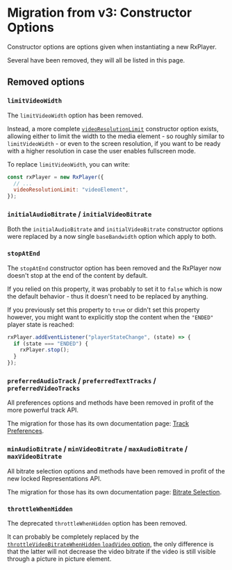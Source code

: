 # Migration from v3: Constructor Options

Constructor options are options given when instantiating a new RxPlayer.

Several have been removed, they will all be listed in this page.

## Removed options

### `limitVideoWidth`

The `limitVideoWidth` option has been removed.

Instead, a more complete [`videoResolutionLimit`](../../api/Creating_a_Player.md)
constructor option exists, allowing either to limit the width to the media
element - so roughly similar to `limitVideoWidth` - or even to the screen
resolution, if you want to be ready with a higher resolution in case the user
enables fullscreen mode.

To replace `limitVideoWidth`, you can write:

```js
const rxPlayer = new RxPlayer({
  // ...
  videoResolutionLimit: "videoElement",
});
```

### `initialAudioBitrate` / `initialVideoBitrate`

Both the `initialAudioBitrate` and `initialVideoBitrate` constructor options
were replaced by a now single `baseBandwidth` option which apply to both.

### `stopAtEnd`

The `stopAtEnd` constructor option has been removed and the RxPlayer now doesn't
stop at the end of the content by default.

If you relied on this property, it was probably to set it to `false` which is
now the default behavior - thus it doesn't need to be replaced by anything.

If you previously set this property to `true` or didn't set this property
however, you might want to explicitly stop the content when the `"ENDED"` player
state is reached:

```js
rxPlayer.addEventListener("playerStateChange", (state) => {
  if (state === "ENDED") {
    rxPlayer.stop();
  }
});
```

### `preferredAudioTrack` / `preferredTextTracks` / `preferredVideoTracks`

All preferences options and methods have been removed in profit of the
more powerful track API.

The migration for those has its own documentation page:
[Track Preferences](./Preferences.md).

### `minAudioBitrate` / `minVideoBitrate` / `maxAudioBitrate` / `maxVideoBitrate`

All bitrate selection options and methods have been removed in profit of the new
locked Representations API.

The migration for those has its own documentation page:
[Bitrate Selection](./Bitrate_Selection.md).

### `throttleWhenHidden`

The deprecated `throttleWhenHidden` option has been removed.

It can probably be completely replaced by the [`throttleVideoBitrateWhenHidden`
`loadVideo` option](../../api/Creating_a_Player.md#throttlevideobitratewhenhidden),
the only difference is that the latter will not decrease the video bitrate if
the video is still visible through a picture in picture element.
